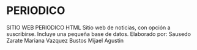 # PERIODICO
SITIO WEB PERIODICO HTML 
Sitio web de noticias, con opción a suscribirse. Incluye una pequeña
base de datos.
Elaborado por: 
Sausedo Zarate Mariana
Vazquez Bustos Mijael Agustin
